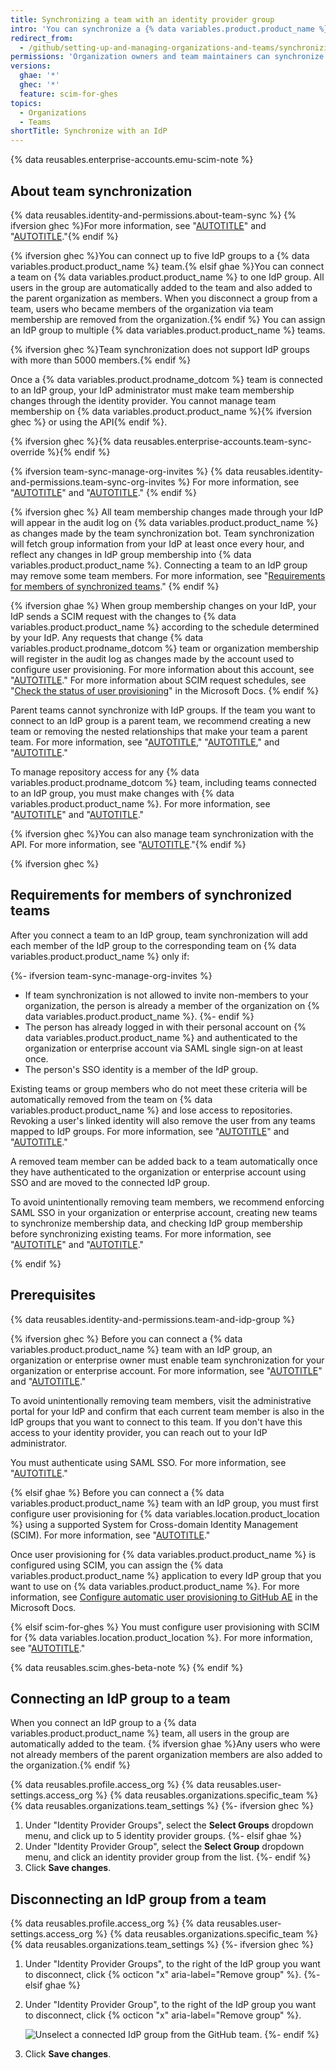 ```yaml
---
title: Synchronizing a team with an identity provider group
intro: 'You can synchronize a {% data variables.product.product_name %} team with a supported identity provider (IdP) group to automatically add and remove team members.'
redirect_from:
  - /github/setting-up-and-managing-organizations-and-teams/synchronizing-a-team-with-an-identity-provider-group
permissions: 'Organization owners and team maintainers can synchronize a {% data variables.product.prodname_dotcom %} team with an IdP group.'
versions:
  ghae: '*'
  ghec: '*'
  feature: scim-for-ghes
topics:
  - Organizations
  - Teams
shortTitle: Synchronize with an IdP
---
```


{% data reusables.enterprise-accounts.emu-scim-note %}

## About team synchronization

{% data reusables.identity-and-permissions.about-team-sync %} {% ifversion ghec %}For more information, see "[AUTOTITLE](/organizations/managing-saml-single-sign-on-for-your-organization/managing-team-synchronization-for-your-organization)" and "[AUTOTITLE](/admin/identity-and-access-management/managing-iam-for-your-enterprise/managing-team-synchronization-for-organizations-in-your-enterprise)."{% endif %}

{% ifversion ghec %}You can connect up to five IdP groups to a {% data variables.product.product_name %} team.{% elsif ghae %}You can connect a team on {% data variables.product.product_name %} to one IdP group. All users in the group are automatically added to the team and also added to the parent organization as members. When you disconnect a group from a team, users who became members of the organization via team membership are removed from the organization.{% endif %} You can assign an IdP group to multiple {% data variables.product.product_name %} teams.

{% ifversion ghec %}Team synchronization does not support IdP groups with more than 5000 members.{% endif %}

Once a {% data variables.product.prodname_dotcom %} team is connected to an IdP group, your IdP administrator must make team membership changes through the identity provider. You cannot manage team membership on {% data variables.product.product_name %}{% ifversion ghec %} or using the API{% endif %}.

{% ifversion ghec %}{% data reusables.enterprise-accounts.team-sync-override %}{% endif %}

{% ifversion team-sync-manage-org-invites %}
{% data reusables.identity-and-permissions.team-sync-org-invites %} For more information, see "[AUTOTITLE](/organizations/managing-saml-single-sign-on-for-your-organization/managing-team-synchronization-for-your-organization#managing-whether-team-synchronization-can-invite-non-members-to-your-organization)" and "[AUTOTITLE](/admin/identity-and-access-management/using-saml-for-enterprise-iam/managing-team-synchronization-for-organizations-in-your-enterprise#managing-whether-team-synchronization-can-invite-non-members-to-organizations)."
{% endif %}

{% ifversion ghec %}
All team membership changes made through your IdP will appear in the audit log on {% data variables.product.product_name %} as changes made by the team synchronization bot. Team synchronization will fetch group information from your IdP at least once every hour, and reflect any changes in IdP group membership into {% data variables.product.product_name %}.
Connecting a team to an IdP group may remove some team members. For more information, see "[Requirements for members of synchronized teams](#requirements-for-members-of-synchronized-teams)."
{% endif %}

{% ifversion ghae %}
When group membership changes on your IdP, your IdP sends a SCIM request with the changes to {% data variables.product.product_name %} according to the schedule determined by your IdP. Any requests that change {% data variables.product.prodname_dotcom %} team or organization membership will register in the audit log as changes made by the account used to configure user provisioning. For more information about this account, see "[AUTOTITLE](/admin/identity-and-access-management/using-saml-for-enterprise-iam/configuring-user-provisioning-with-scim-for-your-enterprise)." For more information about SCIM request schedules, see "[Check the status of user provisioning](https://docs.microsoft.com/en-us/azure/active-directory/app-provisioning/application-provisioning-when-will-provisioning-finish-specific-user)" in the Microsoft Docs.
{% endif %}

Parent teams cannot synchronize with IdP groups. If the team you want to connect to an IdP group is a parent team, we recommend creating a new team or removing the nested relationships that make your team a parent team. For more information, see "[AUTOTITLE](/organizations/organizing-members-into-teams/about-teams#nested-teams)," "[AUTOTITLE](/organizations/organizing-members-into-teams/creating-a-team)," and "[AUTOTITLE](/organizations/organizing-members-into-teams/moving-a-team-in-your-organizations-hierarchy)."

To manage repository access for any {% data variables.product.prodname_dotcom %} team, including teams connected to an IdP group, you must make changes with {% data variables.product.product_name %}. For more information, see "[AUTOTITLE](/organizations/organizing-members-into-teams/about-teams)" and "[AUTOTITLE](/organizations/managing-user-access-to-your-organizations-repositories/managing-repository-roles/managing-team-access-to-an-organization-repository)."

{% ifversion ghec %}You can also manage team synchronization with the API. For more information, see "[AUTOTITLE](/rest/teams#team-sync)."{% endif %}

{% ifversion ghec %}

## Requirements for members of synchronized teams

After you connect a team to an IdP group, team synchronization will add each member of the IdP group to the corresponding team on {% data variables.product.product_name %} only if:

{%- ifversion team-sync-manage-org-invites %}
- If team synchronization is not allowed to invite non-members to your organization, the person is already a member of the organization on {% data variables.product.product_name %}.
{%- endif %}
- The person has already logged in with their personal account on {% data variables.product.product_name %} and authenticated to the organization or enterprise account via SAML single sign-on at least once.
- The person's SSO identity is a member of the IdP group.

Existing teams or group members who do not meet these criteria will be automatically removed from the team on {% data variables.product.product_name %} and lose access to repositories. Revoking a user's linked identity will also remove the user from any teams mapped to IdP groups. For more information, see "[AUTOTITLE](/organizations/granting-access-to-your-organization-with-saml-single-sign-on/viewing-and-managing-a-members-saml-access-to-your-organization#viewing-and-revoking-a-linked-identity)" and "[AUTOTITLE](/enterprise-cloud@latest/admin/user-management/managing-users-in-your-enterprise/viewing-and-managing-a-users-saml-access-to-your-enterprise#viewing-and-revoking-a-linked-identity)."

A removed team member can be added back to a team automatically once they have authenticated to the organization or enterprise account using SSO and are moved to the connected IdP group.

To avoid unintentionally removing team members, we recommend enforcing SAML SSO in your organization or enterprise account, creating new teams to synchronize membership data, and checking IdP group membership before synchronizing existing teams. For more information, see "[AUTOTITLE](/organizations/managing-saml-single-sign-on-for-your-organization/enforcing-saml-single-sign-on-for-your-organization)" and "[AUTOTITLE](/enterprise-cloud@latest/admin/identity-and-access-management/using-saml-for-enterprise-iam/configuring-saml-single-sign-on-for-your-enterprise)."

{% endif %}

## Prerequisites

{% data reusables.identity-and-permissions.team-and-idp-group %}

{% ifversion ghec %}
Before you can connect a {% data variables.product.product_name %} team with an IdP group, an organization or enterprise owner must enable team synchronization for your organization or enterprise account. For more information, see "[AUTOTITLE](/organizations/managing-saml-single-sign-on-for-your-organization/managing-team-synchronization-for-your-organization)" and "[AUTOTITLE](/enterprise-cloud@latest/admin/identity-and-access-management/using-saml-for-enterprise-iam/managing-team-synchronization-for-organizations-in-your-enterprise)."

To avoid unintentionally removing team members, visit the administrative portal for your IdP and confirm that each current team member is also in the IdP groups that you want to connect to this team. If you don't have this access to your identity provider, you can reach out to your IdP administrator.

You must authenticate using SAML SSO. For more information, see "[AUTOTITLE](/authentication/authenticating-with-saml-single-sign-on)."

{% elsif ghae %}
Before you can connect a {% data variables.product.product_name %} team with an IdP group, you must first configure user provisioning for {% data variables.location.product_location %} using a supported System for Cross-domain Identity Management (SCIM). For more information, see "[AUTOTITLE](/admin/identity-and-access-management/using-saml-for-enterprise-iam/configuring-user-provisioning-with-scim-for-your-enterprise)."

Once user provisioning for {% data variables.product.product_name %} is configured using SCIM, you can assign the {% data variables.product.product_name %} application to every IdP group that you want to use on {% data variables.product.product_name %}. For more information, see [Configure automatic user provisioning to GitHub AE](https://docs.microsoft.com/en-us/azure/active-directory/saas-apps/github-ae-provisioning-tutorial#step-5-configure-automatic-user-provisioning-to-github-ae) in the Microsoft Docs.

{% elsif scim-for-ghes %}
You must configure user provisioning with SCIM for {% data variables.location.product_location %}. For more information, see "[AUTOTITLE](/admin/identity-and-access-management/using-saml-for-enterprise-iam/configuring-user-provisioning-with-scim-for-your-enterprise)."

{% data reusables.scim.ghes-beta-note %}
{% endif %}

## Connecting an IdP group to a team

When you connect an IdP group to a {% data variables.product.product_name %} team, all users in the group are automatically added to the team. {% ifversion ghae %}Any users who were not already members of the parent organization members are also added to the organization.{% endif %}

{% data reusables.profile.access_org %}
{% data reusables.user-settings.access_org %}
{% data reusables.organizations.specific_team %}
{% data reusables.organizations.team_settings %}
{%- ifversion ghec %}
1. Under "Identity Provider Groups", select the **Select Groups** dropdown menu, and click up to 5 identity provider groups.
{%- elsif ghae %}
1. Under "Identity Provider Group", select the **Select Group** dropdown menu, and click an identity provider group from the list.
{%- endif %}
1. Click **Save changes**.

## Disconnecting an IdP group from a team

{% data reusables.profile.access_org %}
{% data reusables.user-settings.access_org %}
{% data reusables.organizations.specific_team %}
{% data reusables.organizations.team_settings %}
{%- ifversion ghec %}
1. Under "Identity Provider Groups", to the right of the IdP group you want to disconnect, click {% octicon "x" aria-label="Remove group" %}.
{%- elsif ghae %}
1. Under "Identity Provider Group", to the right of the IdP group you want to disconnect, click {% octicon "x" aria-label="Remove group" %}.

   ![Unselect a connected IdP group from the GitHub team.](/assets/images/enterprise/github-ae/teams/unselect-idp-group.png)
{%- endif %}
1. Click **Save changes**.
